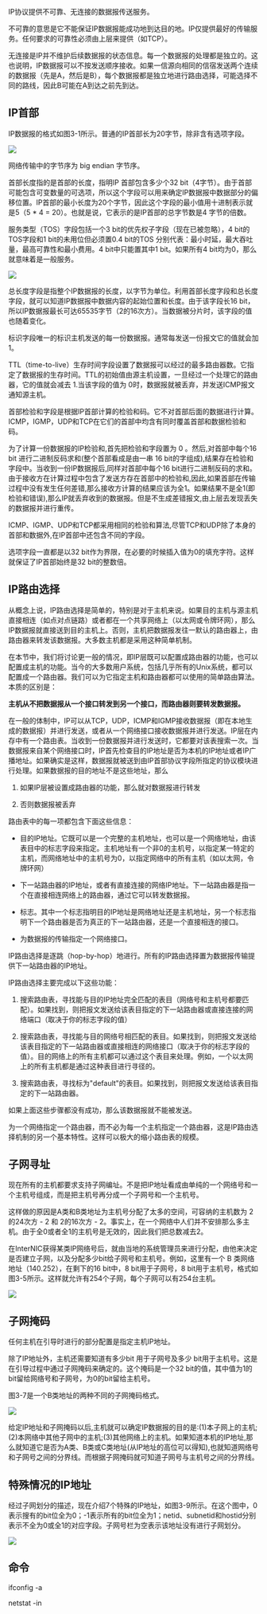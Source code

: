 IP协议提供不可靠、无连接的数据报传送服务。

不可靠的意思是它不能保证IP数据报能成功地到达目的地。IP仅提供最好的传输服务。任何要求的可靠性必须由上层来提供（如TCP）。

无连接是IP并不维护后续数据报的状态信息。每一个数据报的处理都是独立的。这也说明，IP数据报可以不按发送顺序接收。如果一信源向相同的信宿发送两个连续的数据报（先是A，然后是B），每个数据报都是独立地进行路由选择，可能选择不同的路线，因此B可能在A到达之前先到达。

## IP首部
IP数据报的格式如图3-1所示。普通的IP首部长为20字节，除非含有选项字段。

![](./include/3-1.png)

网络传输中的字节序为 big endian 字节序。

首部长度指的是首部的长度，指明IP 首部包含多少个32 bit（4字节）。由于首部可能包含可变数量的可选项，所以这个字段可以用来确定IP数据报中数据部分的偏移位置。IP首部的最小长度为20个字节，因此这个字段的最小值用十进制表示就是5（5 * 4 = 20）。也就是说，它表示的是IP首部的总字节数是4 字节的倍数。

服务类型（TOS）字段包括一个3 bit的优先权子字段（现在已被忽略），4 bit的TOS字段和1 bit的未用位但必须置0.4 bit的TOS 分别代表：最小时延，最大吞吐量，最高可靠性和最小费用。4 bit中只能置其中1 bit。如果所有4 bit均为0，那么就意味着是一般服务。

![](./include/3-2.png)

总长度字段是指整个IP数据报的长度，以字节为单位。利用首部长度字段和总长度字段，就可以知道IP数据报中数据内容的起始位置和长度。由于该字段长16 bit，所以IP数据报最长可达65535字节（2的16次方）。当数据被分片时，该字段的值也随着变化。

标识字段唯一的标识主机发送的每一份数据报。通常每发送一份报文它的值就会加 1。

TTL（time-to-live）生存时间字段设置了数据报可以经过的最多路由器数。它指定了数据报的生存时间。TTL的初始值由源主机设置，一旦经过一个处理它的路由器，它的值就会减去 1.当该字段的值为 0时，数据报就被丢弃，并发送ICMP报文通知源主机。

首部检验和字段是根据IP首部计算的检验和码。它不对首部后面的数据进行计算。ICMP，IGMP，UDP和TCP在它们的首部中均含有同时覆盖首部和数据检验和码。

为了计算一份数据报的IP检验和,首先把检验和字段置为 0 。然后,对首部中每个16 bit 进行二进制反码求和(整个首部看成是由一串 16 bit的字组成),结果存在检验和字段中。当收到一份IP数据报后,同样对首部中每个16 bit进行二进制反码的求和。由于接收方在计算过程中包含了发送方存在首部中的检验和,因此,如果首部在传输过程中没有发生任何差错,那么接收方计算的结果应该为全1。如果结果不是全1(即检验和错误),那么IP就丢弃收到的数据报。但是不生成差错报文,由上层去发现丢失的数据报并进行重传。

ICMP、IGMP、UDP和TCP都采用相同的检验和算法,尽管TCP和UDP除了本身的首部和数据外,在IP首部中还包含不同的字段。

选项字段一直都是以32 bit作为界限，在必要的时候插入值为0的填充字符。这样就保证了IP首部始终是32 bit的整数倍。

## IP路由选择
从概念上说，IP路由选择是简单的，特别是对于主机来说。如果目的主机与源主机直接相连（如点对点链路）或者都在一个共享网络上（以太网或令牌环网），那么IP数据报就直接送到目的主机上。否则，主机把数据报发往一默认的路由器上，由路由器来转发该数据报。大多数主机都是采用这种简单机制。

在本节中，我们将讨论更一般的情况，即IP层既可以配置成路由器的功能，也可以配置成主机的功能。当今的大多数用户系统，包括几乎所有的Unix系统，都可以配置成一个路由器。我们可以为它指定主机和路由器都可以使用的简单路由算法。本质的区别是：

**主机从不把数据报从一个接口转发到另一个接口，而路由器则要转发数据报。**

在一般的体制中，IP可以从TCP，UDP，ICMP和IGMP接收数据报（即在本地生成的数据报）并进行发送，或者从一个网络接口接收数据报并进行发送。IP层在内存中有一个路由表。当收到一份数据报并进行发送时，它都要对该表搜索一次。当数据报来自某个网络接口时，IP首先检查目的IP地址是否为本机的IP地址或者IP广播地址。如果确实是这样，数据报就被送到由IP首部协议字段所指定的协议模块进行处理。如果数据报的目的地址不是这些地址，那么

1. 如果IP层被设置成路由器的功能，那么就对数据报进行转发

2. 否则数据报被丢弃

路由表中的每一项都包含下面这些信息：

+ 目的IP地址。它既可以是一个完整的主机地址，也可以是一个网络地址，由该表目中的标志字段来指定。主机地址有一个非0的主机号，以指定某一特定的主机，而网络地址中的主机号为0，以指定网络中的所有主机（如以太网，令牌环网）

+ 下一站路由器的IP地址，或者有直接连接的网络IP地址。下一站路由器是指一个在直接相连网络上的路由器，通过它可以转发数据报。

+ 标志。其中一个标志指明目的IP地址是网络地址还是主机地址，另一个标志指明下一个路由器是否为真正的下一站路由器，还是一个直接相连的接口。

+ 为数据报的传输指定一个网络接口。

IP路由选择是逐跳（hop-by-hop）地进行。所有的IP路由选择置为数据报传输提供下一站路由器的IP地址。

IP路由选择主要完成以下这些功能：

1. 搜索路由表，寻找能与目的IP地址完全匹配的表目（网络号和主机号都要匹配）。如果找到，则把报文发送给该表目指定的下一站路由器或直接连接的网络端口（取决于你的标志字段的值）

2. 搜索路由表，寻找能与目的网络号相匹配的表目。如果找到，则把报文发送给该表目指定的下一站路由器或直接相连的网络接口（取决于你的标志字段的值）。目的网络上的所有主机都可以通过这个表目来处理。例如，一个以太网上的所有主机都是通过这种表目进行寻径的。

3. 搜索路由表，寻找标为"default"的表目。如果找到，则把报文发送给该表目指定的下一站路由器。

如果上面这些步骤都没有成功，那么该数据报就不能被发送。

为一个网络指定一个路由器，而不必为每一个主机指定一个路由器，这是IP路由选择机制的另一个基本特性。这样可以极大的缩小路由表的规模。

## 子网寻址
现在所有的主机都要求支持子网编址。不是把IP地址看成由单纯的一个网络号和一个主机号组成，而是把主机号再分成一个子网号和一个主机号。

这样做的原因是A类和B类地址为主机号分配了太多的空间，可容纳的主机数为 2的24次方 - 2 和 2的16次方 - 2。事实上，在一个网络中人们并不安排那么多主机。由于全0或者全1的主机号是无效的，因此我们把总数减去2。

在InterNIC获得某类IP网络号后，就由当地的系统管理员来进行分配，由他来决定是否建立子网，以及分配多少bit给子网号和主机号。例如，这里有一个 B 类网络地址（140.252），在剩下的16 bit中，8 bit用于子网号，8 bit用于主机号，格式如图3-5所示。这样就允许有254个子网，每个子网可以有254台主机。

![](./include/3-5.png)

## 子网掩码
任何主机在引导时进行的部分配置是指定主机IP地址。

除了IP地址外，主机还需要知道有多少bit 用于子网号及多少 bit用于主机号。这是在引导过程中通过子网掩码来确定的。这个掩码是一个32 bit的值，其中值为1的bit留给网络号和子网号，为0的bit留给主机号。

图3-7是一个B类地址的两种不同的子网掩码格式。

![](./include/3-7.png)

给定IP地址和子网掩码以后,主机就可以确定IP数据报的目的是:(1)本子网上的主机;(2)本网络中其他子网中的主机;(3)其他网络上的主机。如果知道本机的IP地址,那么就知道它是否为A类、B类或C类地址(从IP地址的高位可以得知),也就知道网络号和子网号之间的分界线。而根据子网掩码就可知道子网号与主机号之间的分界线。

## 特殊情况的IP地址
经过子网划分的描述，现在介绍7个特殊的IP地址，如图3-9所示。在这个图中，0表示搜有的bit位全为0；-1表示所有的bit位全为1；netid、subnetid和hostid分别表示不全为0或全1的对应字段。子网号栏为空表示该地址没有进行子网划分。

![](./include/3-9.png)

## 命令
ifconfig -a

netstat -in
